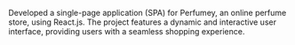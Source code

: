 Developed a single-page application (SPA) for Perfumey, an online perfume store, using React.js. The project features a dynamic and interactive user interface, providing users with a seamless shopping experience.
